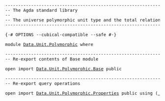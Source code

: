 <pre class="Agda"><a id="1" class="Comment">------------------------------------------------------------------------</a>
<a id="74" class="Comment">-- The Agda standard library</a>
<a id="103" class="Comment">--</a>
<a id="106" class="Comment">-- The universe polymorphic unit type and the total relation on unit</a>
<a id="175" class="Comment">------------------------------------------------------------------------</a>

<a id="249" class="Symbol">{-#</a> <a id="253" class="Keyword">OPTIONS</a> <a id="261" class="Pragma">--cubical-compatible</a> <a id="282" class="Pragma">--safe</a> <a id="289" class="Symbol">#-}</a>

<a id="294" class="Keyword">module</a> <a id="301" href="Data.Unit.Polymorphic.html" class="Module">Data.Unit.Polymorphic</a> <a id="323" class="Keyword">where</a>

<a id="330" class="Comment">------------------------------------------------------------------------</a>
<a id="403" class="Comment">-- Re-export contents of Base module</a>

<a id="441" class="Keyword">open</a> <a id="446" class="Keyword">import</a> <a id="453" href="Data.Unit.Polymorphic.Base.html" class="Module">Data.Unit.Polymorphic.Base</a> <a id="480" class="Keyword">public</a>

<a id="488" class="Comment">------------------------------------------------------------------------</a>
<a id="561" class="Comment">-- Re-export query operations</a>

<a id="592" class="Keyword">open</a> <a id="597" class="Keyword">import</a> <a id="604" href="Data.Unit.Polymorphic.Properties.html" class="Module">Data.Unit.Polymorphic.Properties</a> <a id="637" class="Keyword">public</a> <a id="644" class="Keyword">using</a> <a id="650" class="Symbol">(</a><a id="651" href="Data.Unit.Polymorphic.Properties.html#1383" class="Function Operator">_≟_</a><a id="654" class="Symbol">)</a>
</pre>